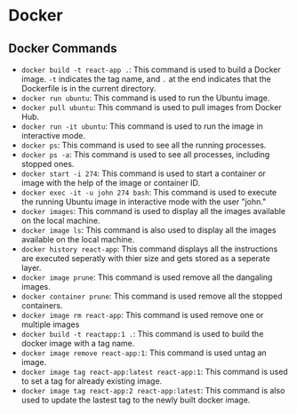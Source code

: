 # Docker

## Docker Commands

* `docker build -t react-app .`: This command is used to build a Docker image. `-t` indicates the tag name, and `.` at the end indicates that the Dockerfile is in the current directory.
* `docker run ubuntu`: This command is used to run the Ubuntu image.
* `docker pull ubuntu`: This command is used to pull images from Docker Hub.
* `docker run -it ubuntu`: This command is used to run the image in interactive mode.
* `docker ps`: This command is used to see all the running processes.
* `docker ps -a`: This command is used to see all processes, including stopped ones.
* `docker start -i 274`: This command is used to start a container or image with the help of the image or container ID.
* `docker exec -it -u john 274 bash`: This command is used to execute the running Ubuntu image in interactive mode with the user "john."
* `docker images`: This command is used to display all the images available on the local machine.
* `docker image ls`: This command is also used to display all the images available on the local machine.
* `docker history react-app`: This command displays all the instructions are executed seperatly with thier size and gets stored as a seperate layer.
* `docker image prune`: This command is used remove all the dangaling images.
* `docker container prune`: This command is used remove all the stopped containers.
* `docker image rm react-app`: This command is used remove one or multiple images
* `docker build -t reactapp:1 .`: This command is used to build the docker image with a tag name.
* `docker image remove react-app:1`: This command is used untag an image.
* `docker image tag react-app:latest react-app:1`: This command is used to set a tag for already existing image.
* `docker image tag react-app:2 react-app:latest`: This command is also used to update the lastest tag to the newly built docker image.